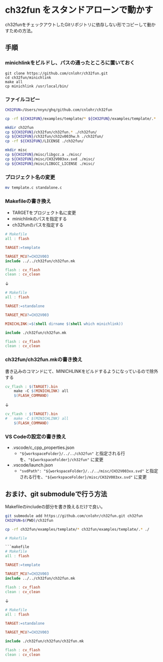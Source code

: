 # ch32fun をスタンドアローンで動かす

ch32funをチェックアウトしたGitリポジトリに依存しない形でコピーして動かすための方法。

## 手順

### minichlinkをビルドし、パスの通ったところに置いておく

```
git clone https://github.com/cnlohr/ch32fun.git
cd ch32fun/minichlink
make all
cp minichlink /usr/local/bin/
```

### ファイルコピー

```bash
CH32FUN=/Users/nnyn/ghq/github.com/cnlohr/ch32fun

cp -rf ${CH32FUN}/examples/template/* ${CH32FUN}/examples/template/.* ./

mkdir ch32fun
cp ${CH32FUN}/ch32fun/ch32fun.* ./ch32fun/
cp ${CH32FUN}/ch32fun/ch32v003hw.h ./ch32fun/
cp -rf ${CH32FUN}/LICENSE ./ch32fun/

mkdir misc
cp ${CH32FUN}/misc/libgcc.a ./misc/
cp ${CH32FUN}/misc/CH32V003xx.svd ./misc/
cp ${CH32FUN}/misc/LIBGCC_LICENSE ./misc/
```

### プロジェクト名の変更

```bash
mv template.c standalone.c
```

### Makefileの書き換え

- TARGETをプロジェクト名に変更
- minichlinkのパスを指定する
- ch32funのパスを指定する

```makefile
# Makefile
all : flash

TARGET:=template

TARGET_MCU?=CH32V003
include ../../ch32fun/ch32fun.mk

flash : cv_flash
clean : cv_clean
```

↓

```makefile
# Makefile
all : flash

TARGET:=standalone

TARGET_MCU?=CH32V003

MINICHLINK:=$(shell dirname $(shell which minichlink))

include ./ch32fun/ch32fun.mk

flash : cv_flash
clean : cv_clean
```

### ch32fun/ch32fun.mkの書き換え

書き込みのコマンドにて、MINICHLINKをビルドするようになっているので除外する

```makefile
cv_flash : $(TARGET).bin
	make -C $(MINICHLINK) all
	$(FLASH_COMMAND)

```

↓

```Makefile
cv_flash : $(TARGET).bin
#	make -C $(MINICHLINK) all
	$(FLASH_COMMAND)
```

### VS Codeの設定の書き換え

- .vscode/c_cpp_properties.json
  - `"${workspaceFolder}/../../ch32fun"` と指定される行を、`"${workspaceFolder}/ch32fun"` に変更
- .vscode/launch.json
  - `"svdPath": "${workspaceFolder}/../../misc/CH32V003xx.svd"` と指定される行を、`"${workspaceFolder}/misc/CH32V003xx.svd"` に変更

## おまけ、git submoduleで行う方法

Makefileのincludeの部分を書き換えるだけで良い。

```bash
git submodule add https://github.com/cnlohr/ch32fun.git ch32fun
CH32FUN=$(PWD)/ch32fun

cp -rf ch32fun/examples/template/* ch32fun/examples/template/.* ./
```

```makefile
# Makefile

```makefile
# Makefile
all : flash

TARGET:=template

TARGET_MCU?=CH32V003
include ../../ch32fun/ch32fun.mk

flash : cv_flash
clean : cv_clean
```

↓

```makefile
# Makefile
all : flash

TARGET:=standalone

TARGET_MCU?=CH32V003

include ./ch32fun/ch32fun/ch32fun.mk

flash : cv_flash
clean : cv_clean
```
